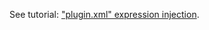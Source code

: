 See tutorial: ["plugin.xml" expression injection](../../../../wiki/plugin.xml-expression-injection).
